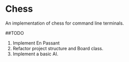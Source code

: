 # Chess

An implementation of chess for command line terminals.

##TODO

1. Implement En Passant
2. Refactor project structure and Board class.
3. Implement a basic AI.
